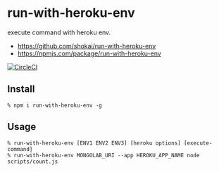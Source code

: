 # run-with-heroku-env

execute command with heroku env.

- https://github.com/shokai/run-with-heroku-env
- https://npmjs.com/package/run-with-heroku-env

[![CircleCI](https://circleci.com/gh/shokai/run-with-heroku-env.svg?style=svg)](https://circleci.com/gh/shokai/run-with-heroku-env)


## Install

    % npm i run-with-heroku-env -g


## Usage

    % run-with-heroku-env [ENV1 ENV2 ENV3] [heroku options] [execute-command]
    % run-with-heroku-env MONGOLAB_URI --app HEROKU_APP_NAME node scripts/count.js
